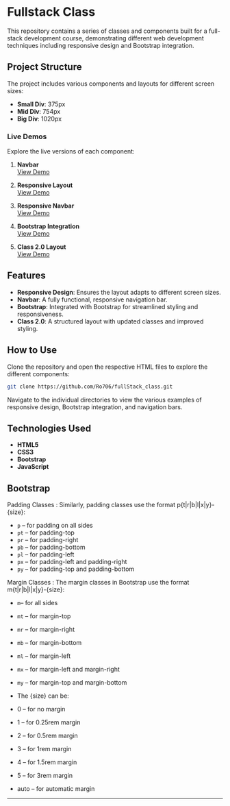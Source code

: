 # Fullstack Class

This repository contains a series of classes and components built for a full-stack development course, demonstrating different web development techniques including responsive design and Bootstrap integration.

## Project Structure

The project includes various components and layouts for different screen sizes:

- **Small Div**: 375px
- **Mid Div**: 754px
- **Big Div**: 1020px

### Live Demos
Explore the live versions of each component:

1. **Navbar**  
   [View Demo](https://ro706.github.io/fullStack_class/Nav_bar)

2. **Responsive Layout**  
   [View Demo](https://ro706.github.io/fullStack_class/responsive)

3. **Responsive Navbar**  
   [View Demo](https://ro706.github.io/fullStack_class/responsive_Nav_bar)

4. **Bootstrap Integration**  
   [View Demo](https://ro706.github.io/fullStack_class/bootstrap)

5. **Class 2.0 Layout**  
   [View Demo](https://ro706.github.io/fullStack_class/class2.0)

## Features

- **Responsive Design**: Ensures the layout adapts to different screen sizes.
- **Navbar**: A fully functional, responsive navigation bar.
- **Bootstrap**: Integrated with Bootstrap for streamlined styling and responsiveness.
- **Class 2.0**: A structured layout with updated classes and improved styling.

## How to Use

Clone the repository and open the respective HTML files to explore the different components:

```bash
git clone https://github.com/Ro706/fullStack_class.git
```

Navigate to the individual directories to view the various examples of responsive design, Bootstrap integration, and navigation bars.

## Technologies Used

- **HTML5**
- **CSS3**
- **Bootstrap**
- **JavaScript**


## Bootstrap 
Padding Classes : Similarly, padding classes use the format p{t|r|b|l|x|y}-{size}:

- `p` – for padding on all sides
- `pt` – for padding-top
- `pr` – for padding-right
- `pb` – for padding-bottom
- `pl` – for padding-left
- `px` – for padding-left and padding-right
- `py` – for padding-top and padding-bottom

Margin Classes : The margin classes in Bootstrap use the format m{t|r|b|l|x|y}-{size}:
 
- `m`– for all sides
- `mt` – for margin-top
- `mr` – for margin-right
- `mb` – for margin-bottom
- `ml` – for margin-left
- `mx` – for margin-left and margin-right
- `my` – for margin-top and margin-bottom
- The {size} can be:

- 0 – for no margin
- 1 – for 0.25rem margin
- 2 – for 0.5rem margin
- 3 – for 1rem margin
- 4 – for 1.5rem margin
- 5 – for 3rem margin
- auto – for automatic margin
---

